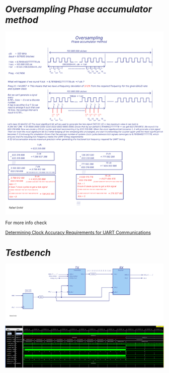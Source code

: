 # *Oversampling Phase accumulator method*

![Oversampling Phase accumulator method](Oversampling_1.jpg)

For more info check

[Determining Clock Accuracy Requirements for UART Communications](https://www.analog.com/en/resources/technical-articles/determining-clock-accuracy-requirements-for-uart-communications.html)

# *Testbench*

![TX-RX](UART_RX_TX.jpg)

![Waveform](waveform.png)